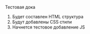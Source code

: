 Тестовая дока

1) Будет составлен HTML структура
2) Будут добавлены CSS стили
3) Начнется тестовое добавление JS
